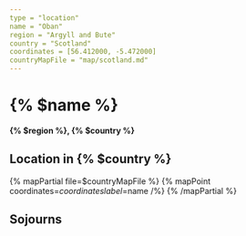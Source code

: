 ```yaml
---
type = "location"
name = "Oban"
region = "Argyll and Bute"
country = "Scotland"
coordinates = [56.412000, -5.472000]
countryMapFile = "map/scotland.md"
---
```


# {% $name %}

**{% $region %}, {% $country %}**

## Location in {% $country %}

{% mapPartial file=$countryMapFile %}
  {% mapPoint coordinates=$coordinates label=$name /%}
{% /mapPartial %}

## Sojourns
